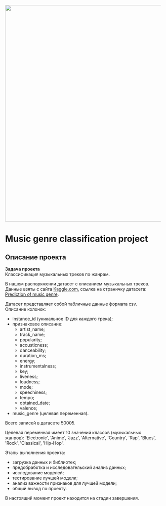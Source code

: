 <div id="header" align="center">
  <img src="https://boomboxpilot.ru/wp-content/uploads/8/6/a/86a4d7b1a8eae29af13187b2c1438a74.jpeg" width="700"/>
</div>

# Music genre classification project 

## Описание проекта  

**Задача проекта**  
Классификация музыкальных треков по жанрам. 

В нашем распоряжении датасет с описанием музыкальных треков. Данные взяты с сайта [Kaggle.com](https://www.kaggle.com/), ссылка на страничку датасета: [Prediction of music genre](https://www.kaggle.com/datasets/vicsuperman/prediction-of-music-genre/data?select=music_genre.csv).  

Датасет представляет собой табличные данные формата csv.  
Описание колонок:  
- instance_id (уникальное ID для каждого трека);  
- признаковое описание:  
    - artist_name;  
    - track_name;  
    - popularity;  
    - acousticness;  
    - danceability;  
    - duration_ms;  
    - energy;  
    - instrumentalness;  
    - key;  
    - liveness;  
    - loudness;  
    - mode;  
    - speechiness;  
    - tempo;  
    - obtained_date;  
    - valence;  
- music_genre (целевая переменная).    

Всего записей в датасете 50005.  

Целевая переменная имеет 10 значений классов (музыкальных жанров): 'Electronic', 'Anime', 'Jazz', 'Alternative', 'Country', 'Rap', 'Blues', 'Rock', 'Classical', 'Hip-Hop'.  

Этапы выполнения проекта:  
- загрузка данных и библиотек;  
- предобработка и исследовательский анализ данных;
- исследование моделей;  
- тестирование лучшей модели;  
- анализ важности признаков для лучшей модели;  
- общий вывод по проекту.

В настоящий момент проект находится на стадии завершения.
